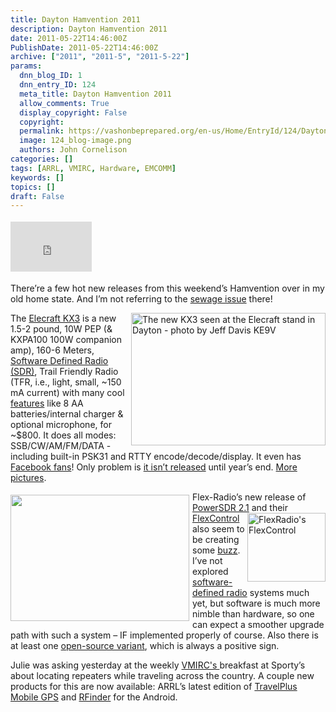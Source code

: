 ```yaml
---
title: Dayton Hamvention 2011
description: Dayton Hamvention 2011
date: 2011-05-22T14:46:00Z
PublishDate: 2011-05-22T14:46:00Z
archive: ["2011", "2011-5", "2011-5-22"]
params:
  dnn_blog_ID: 1
  dnn_entry_ID: 124
  meta_title: Dayton Hamvention 2011
  allow_comments: True
  display_copyright: False
  copyright:
  permalink: https://vashonbeprepared.org/en-us/Home/EntryId/124/Dayton-Hamvention-2011
  image: 124_blog-image.png
  authors: John Cornelison
categories: []
tags: [ARRL, VMIRC, Hardware, EMCOMM]
keywords: []
topics: []
draft: False
---
```


<div class="wlWriterHeaderFooter" style="padding-bottom: 4px; margin: 0px; padding-left: 0px; padding-right: 0px; float: none; padding-top: 4px"><iframe src="http://www.facebook.com/widgets/like.php?href=http://vashoneoc.org/Blogs/VashonPreparedness/tabid/164/EntryId/124/Dayton-Hamvention-2011.aspx" frameborder="0" scrolling="no" style="border-bottom: medium none; border-left: medium none; width: 130px; height: 80px; border-top: medium none; border-right: medium none"></iframe></div>
<p>There’re a few hot new releases from this weekend’s Hamvention over in my old home state. And I’m not referring to the <a target="_blank" href="http://www.youtube.com/watch?v=UKSD00ii6R8">sewage issue</a> there!</p>
<p align="left"><a href="http://vk2rh.com/wp-content/uploads/2011/05/KX3-by-KE9V-Dayton1.jpg"><img title="KX3-by-KE9V-Dayton" alt="The new KX3 seen at the Elecraft stand in Dayton - photo by Jeff Davis KE9V" align="right" width="311" height="212" style="margin: 0px 0px 5px 5px; display: inline; float: right" src="http://vk2rh.com/wp-content/uploads/2011/05/KX3-by-KE9V-Dayton1.jpg" /></a>The <a href="http://www.elecraft.com/KX3/kx3.htm">Elecraft KX3</a> is a new 1.5-2 pound, 10W PEP (&amp; KXPA100 100W companion amp), 160-6 Meters, <a target="_blank" href="http://www.eham.net/ehamforum/smf/index.php/topic,75304.msg515026.html#msg515026">Software Defined Radio (SDR)</a>, Trail Friendly Radio (TFR, i.e., light, small, ~150 mA current) with many cool <a target="_blank" href="http://www.youtube.com/watch?v=mbtyRyEEADo">features</a> like 8 AA batteries/internal charger &amp; optional microphone, for ~$800. It does all modes: SSB/CW/AM/FM/DATA - including built-in PSK31 and RTTY encode/decode/display. It even has <a href="https://www.facebook.com/Elecraft.KX3.Fans">Facebook fans</a>!&#160;Only problem is <a target="_blank" href="http://vk2rh.com/2011/05/ultraportable-elecraft-kx3/">it isn’t released</a> until year’s end. <a target="_blank" href="http://www.worldwidedx.com/hf-bands-hf-rigs/104940-elecraft-kx3-pictures-spec-sheet-dayton-hamvention-2011-a.html">More pictures</a>.</p>
<p align="left"><a href="http://www.flexradio.com/Data/Image/PowerSDRv2.png"><img border="0" alt="" align="left" width="286" height="202" style="margin: 5px 5px 5px 0px; display: inline; float: left" src="http://www.flex-radio.com/Data/Image/PowerSDRv2.png" /></a>Flex-Radio’s new release of <a target="_blank" href="http://www.flex-radio.com/Products.aspx?topic=PowerSDRv2">PowerSDR 2.1</a> and their <a target="_blank" href="http://www.southgatearc.org/news/april2011/flexcontrol.htm">FlexControl</a><a href="./images/124/Dayton-Hamvention-2011_5C41-image_2.png"><img title="FlexRadio's FlexControl" border="0" alt="FlexRadio's FlexControl" align="right" width="125" height="110" style="background-image: none; border-right-width: 0px; padding-left: 0px; padding-right: 0px; display: inline; float: right; border-top-width: 0px; border-bottom-width: 0px; border-left-width: 0px; padding-top: 0px" src="./images/124/Dayton-Hamvention-2011_5C41-image_thumb.png" /></a> also seem to be creating some <a target="_blank" href="http://k9zw.wordpress.com/2011/05/21/dayton-2011-random-notes-edition-5/">buzz</a>. I’ve not explored <a target="_blank" href="http://en.wikipedia.org/wiki/Software_Defined_Radio">software-defined radio</a> systems much yet, but software is much more nimble than hardware, so one can expect a smoother upgrade path with such a system – IF implemented properly of course. Also there is at least one <a target="_blank" href="http://openhpsdr.org/">open-source variant</a>, which is always a positive sign.</p>
<p align="left">Julie was asking yesterday at the weekly <a href="http://w7vmi.org/">VMIRC's </a>breakfast at Sporty’s about locating repeaters while traveling across the country. A couple new products for this are now available: ARRL’s latest edition of <a target="_blank" href="http://www.arrl.org/shop/TravelPlus-Mobile-GPS-downloadable/">TravelPlus Mobile GPS</a> and <a target="_blank" href="https://market.android.com/details?id=com.w2cyk.android.rfinder">RFinder</a> for the Android.</p>

